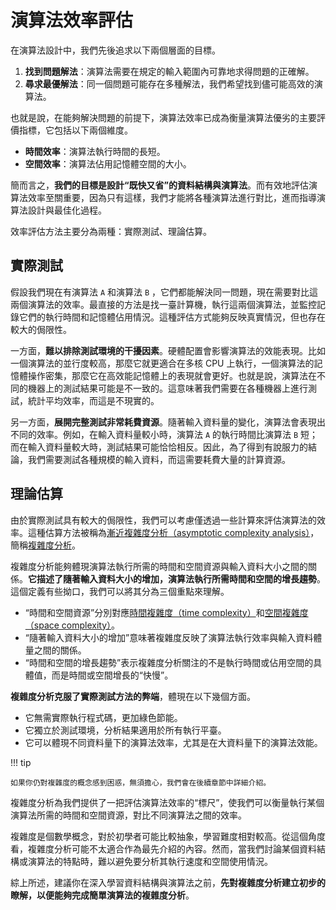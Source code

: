 # 演算法效率評估

在演算法設計中，我們先後追求以下兩個層面的目標。

1. **找到問題解法**：演算法需要在規定的輸入範圍內可靠地求得問題的正確解。
2. **尋求最優解法**：同一個問題可能存在多種解法，我們希望找到儘可能高效的演算法。

也就是說，在能夠解決問題的前提下，演算法效率已成為衡量演算法優劣的主要評價指標，它包括以下兩個維度。

- **時間效率**：演算法執行時間的長短。
- **空間效率**：演算法佔用記憶體空間的大小。

簡而言之，**我們的目標是設計“既快又省”的資料結構與演算法**。而有效地評估演算法效率至關重要，因為只有這樣，我們才能將各種演算法進行對比，進而指導演算法設計與最佳化過程。

效率評估方法主要分為兩種：實際測試、理論估算。

## 實際測試

假設我們現在有演算法 `A` 和演算法 `B` ，它們都能解決同一問題，現在需要對比這兩個演算法的效率。最直接的方法是找一臺計算機，執行這兩個演算法，並監控記錄它們的執行時間和記憶體佔用情況。這種評估方式能夠反映真實情況，但也存在較大的侷限性。

一方面，**難以排除測試環境的干擾因素**。硬體配置會影響演算法的效能表現。比如一個演算法的並行度較高，那麼它就更適合在多核 CPU 上執行，一個演算法的記憶體操作密集，那麼它在高效能記憶體上的表現就會更好。也就是說，演算法在不同的機器上的測試結果可能是不一致的。這意味著我們需要在各種機器上進行測試，統計平均效率，而這是不現實的。

另一方面，**展開完整測試非常耗費資源**。隨著輸入資料量的變化，演算法會表現出不同的效率。例如，在輸入資料量較小時，演算法 `A` 的執行時間比演算法 `B` 短；而在輸入資料量較大時，測試結果可能恰恰相反。因此，為了得到有說服力的結論，我們需要測試各種規模的輸入資料，而這需要耗費大量的計算資源。

## 理論估算

由於實際測試具有較大的侷限性，我們可以考慮僅透過一些計算來評估演算法的效率。這種估算方法被稱為<u>漸近複雜度分析（asymptotic complexity analysis）</u>，簡稱<u>複雜度分析</u>。

複雜度分析能夠體現演算法執行所需的時間和空間資源與輸入資料大小之間的關係。**它描述了隨著輸入資料大小的增加，演算法執行所需時間和空間的增長趨勢**。這個定義有些拗口，我們可以將其分為三個重點來理解。

- “時間和空間資源”分別對應<u>時間複雜度（time complexity）</u>和<u>空間複雜度（space complexity）</u>。
- “隨著輸入資料大小的增加”意味著複雜度反映了演算法執行效率與輸入資料體量之間的關係。
- “時間和空間的增長趨勢”表示複雜度分析關注的不是執行時間或佔用空間的具體值，而是時間或空間增長的“快慢”。

**複雜度分析克服了實際測試方法的弊端**，體現在以下幾個方面。

- 它無需實際執行程式碼，更加綠色節能。
- 它獨立於測試環境，分析結果適用於所有執行平臺。
- 它可以體現不同資料量下的演算法效率，尤其是在大資料量下的演算法效能。

!!! tip

    如果你仍對複雜度的概念感到困惑，無須擔心，我們會在後續章節中詳細介紹。

複雜度分析為我們提供了一把評估演算法效率的“標尺”，使我們可以衡量執行某個演算法所需的時間和空間資源，對比不同演算法之間的效率。

複雜度是個數學概念，對於初學者可能比較抽象，學習難度相對較高。從這個角度看，複雜度分析可能不太適合作為最先介紹的內容。然而，當我們討論某個資料結構或演算法的特點時，難以避免要分析其執行速度和空間使用情況。

綜上所述，建議你在深入學習資料結構與演算法之前，**先對複雜度分析建立初步的瞭解，以便能夠完成簡單演算法的複雜度分析**。
